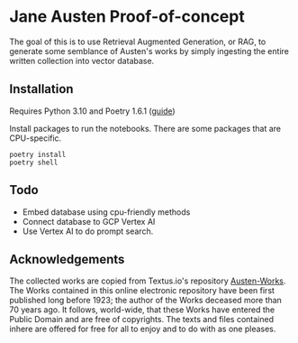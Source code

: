 # Jane Austen Proof-of-concept

The goal of this is to use Retrieval Augmented Generation, or RAG, 
to generate some semblance of Austen's works by simply ingesting the 
entire written collection into vector database.

## Installation

Requires Python 3.10 and Poetry 1.6.1 ([guide](https://python-poetry.org/docs/#installing-with-the-official-installer))

Install packages to run the notebooks. There are some packages that are CPU-specific.
```
poetry install
poetry shell
```

## Todo
- Embed database using cpu-friendly methods
- Connect database to GCP Vertex AI
- Use Vertex AI to do prompt search. 


## Acknowledgements
The collected works are copied from Textus.io's repository
[Austen-Works](https://github.com/textvs/Austen-Works). 
The Works contained in this online electronic repository have been first 
published long before 1923; the author of the Works deceased more than 
70 years ago. It follows, world-wide, that these Works have 
entered the Public Domain and are free of copyrights. 
The texts and files contained inhere are offered for free for all to 
enjoy and to do with as one pleases.


